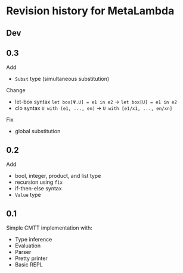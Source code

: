 # Revision history for MetaLambda

## Dev

## 0.3
Add
* `Subst` type (simultaneous substitution)

Change
* let-box syntax `let box[Ψ.U] = e1 in e2` -> `let box[U] = e1 in e2`
* clo syntax `U with (e1, ..., en)` -> `U with [e1/x1, ..., en/xn]`

Fix
* global substitution

## 0.2
Add
* bool, integer, product, and list type
* recursion using `fix`
* if-then-else syntax
* `Value` type

## 0.1
Simple CMTT implementation with:
* Type inference
* Evaluation
* Parser
* Pretty printer
* Basic REPL
